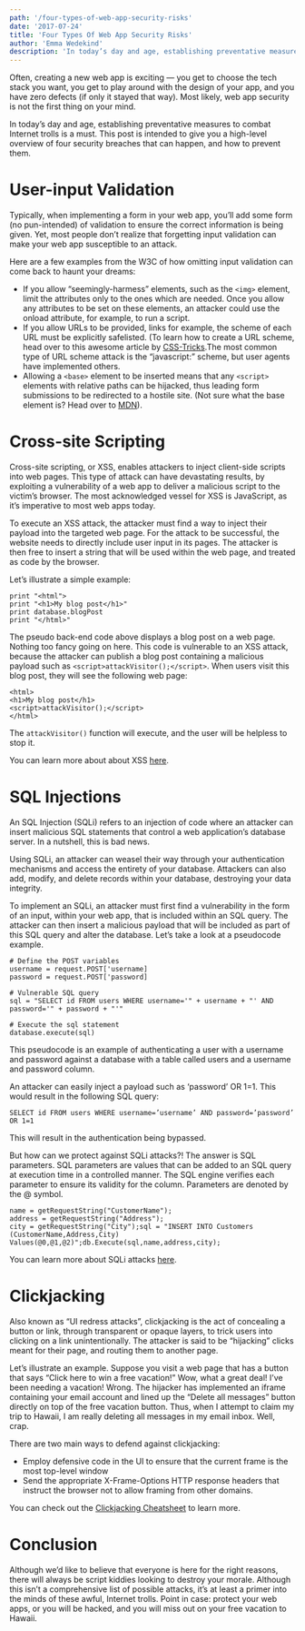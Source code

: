 ```yaml
---
path: '/four-types-of-web-app-security-risks'
date: '2017-07-24'
title: 'Four Types Of Web App Security Risks'
author: 'Emma Wedekind'
description: 'In today’s day and age, establishing preventative measures to combat Internet trolls is a must. This post is intended to give you a high-level overview of four security breaches that can happen, and how to prevent them.'
---
```


Often, creating a new web app is exciting — you get to choose the tech stack you want, you get to play around with the design of your app, and you have zero defects (if only it stayed that way). Most likely, web app security is not the first thing on your mind.

In today’s day and age, establishing preventative measures to combat Internet trolls is a must. This post is intended to give you a high-level overview of four security breaches that can happen, and how to prevent them.

# User-input Validation

Typically, when implementing a form in your web app, you’ll add some form (no pun-intended) of validation to ensure the correct information is being given. Yet, most people don’t realize that forgetting input validation can make your web app susceptible to an attack.

Here are a few examples from the W3C of how omitting input validation can come back to haunt your dreams:

- If you allow “seemingly-harmess” elements, such as the `<img>` element, limit the attributes only to the ones which are needed. Once you allow any attributes to be set on these elements, an attacker could use the onload attribute, for example, to run a script.
- If you allow URLs to be provided, links for example, the scheme of each URL must be explicitly safelisted. (To learn how to create a URL scheme, head over to this awesome article by [CSS-Tricks](https://css-tricks.com/create-url-scheme/).The most common type of URL scheme attack is the “javascript:” scheme, but user agents have implemented others.
- Allowing a `<base>` element to be inserted means that any `<script>` elements with relative paths can be hijacked, thus leading form submissions to be redirected to a hostile site. (Not sure what the base element is? Head over to [MDN](https://developer.mozilla.org/en-US/docs/Web/HTML/Element/base)).

# Cross-site Scripting

Cross-site scripting, or XSS, enables attackers to inject client-side scripts into web pages. This type of attack can have devastating results, by exploiting a vulnerability of a web app to deliver a malicious script to the victim’s browser. The most acknowledged vessel for XSS is JavaScript, as it’s imperative to most web apps today.

To execute an XSS attack, the attacker must find a way to inject their payload into the targeted web page. For the attack to be successful, the website needs to directly include user input in its pages. The attacker is then free to insert a string that will be used within the web page, and treated as code by the browser.

Let’s illustrate a simple example:

```
print "<html">
print "<h1>My blog post</h1>"
print database.blogPost
print "</html>"
```

The pseudo back-end code above displays a blog post on a web page. Nothing too fancy going on here. This code is vulnerable to an XSS attack, because the attacker can publish a blog post containing a malicious payload such as `<script>attackVisitor();</script>`. When users visit this blog post, they will see the following web page:

```
<html>
<h1>My blog post</h1>
<script>attackVisitor();</script>
</html>
```

The `attackVisitor()` function will execute, and the user will be helpless to stop it.

You can learn more about about XSS [here](https://www.acunetix.com/websitesecurity/cross-site-scripting/).

# SQL Injections

An SQL Injection (SQLi) refers to an injection of code where an attacker can insert malicious SQL statements that control a web application’s database server. In a nutshell, this is bad news.

Using SQLi, an attacker can weasel their way through your authentication mechanisms and access the entirety of your database. Attackers can also add, modify, and delete records within your database, destroying your data integrity.

To implement an SQLi, an attacker must first find a vulnerability in the form of an input, within your web app, that is included within an SQL query. The attacker can then insert a malicious payload that will be included as part of this SQL query and alter the database. Let’s take a look at a pseudocode example.

```
# Define the POST variables
username = request.POST['username]
password = request.POST['password]

# Vulnerable SQL query
sql = "SELECT id FROM users WHERE username='" + username + "' AND password='" + password + "'"

# Execute the sql statement
database.execute(sql)
```

This pseudocode is an example of authenticating a user with a username and password against a database with a table called users and a username and password column.

An attacker can easily inject a payload such as ‘password’ OR 1=1. This would result in the following SQL query:

```
SELECT id FROM users WHERE username=’username’ AND password=’password’ OR 1=1
```

This will result in the authentication being bypassed.

But how can we protect against SQLi attacks?! The answer is SQL parameters. SQL parameters are values that can be added to an SQL query at execution time in a controlled manner. The SQL engine verifies each parameter to ensure its validity for the column. Parameters are denoted by the @ symbol.

```
name = getRequestString("CustomerName");
address = getRequestString("Address");
city = getRequestString("City");sql = "INSERT INTO Customers (CustomerName,Address,City) Values(@0,@1,@2)";db.Execute(sql,name,address,city);
```

You can learn more about SQLi attacks [here](https://www.owasp.org/index.php/SQL_Injection_Prevention_Cheat_Sheet).

# Clickjacking

Also known as “UI redress attacks”, clickjacking is the act of concealing a button or link, through transparent or opaque layers, to trick users into clicking on a link unintentionally. The attacker is said to be “hijacking” clicks meant for their page, and routing them to another page.

Let’s illustrate an example. Suppose you visit a web page that has a button that says “Click here to win a free vacation!” Wow, what a great deal! I’ve been needing a vacation! Wrong. The hijacker has implemented an iframe containing your email account and lined up the “Delete all messages” button directly on top of the free vacation button. Thus, when I attempt to claim my trip to Hawaii, I am really deleting all messages in my email inbox. Well, crap.

There are two main ways to defend against clickjacking:

- Employ defensive code in the UI to ensure that the current frame is the most top-level window
- Send the appropriate X-Frame-Options HTTP response headers that instruct the browser not to allow framing from other domains.

You can check out the [Clickjacking Cheatsheet](https://www.owasp.org/index.php/Clickjacking_Defense_Cheat_Sheet) to learn more.

# Conclusion

Although we’d like to believe that everyone is here for the right reasons, there will always be script kiddies looking to destroy your morale. Although this isn’t a comprehensive list of possible attacks, it’s at least a primer into the minds of these awful, Internet trolls. Point in case: protect your web apps, or you will be hacked, and you will miss out on your free vacation to Hawaii.
